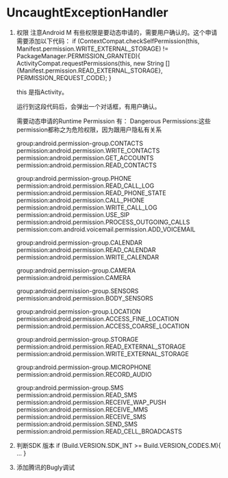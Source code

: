# UncaughtExceptionHandler

1. 权限
    注意Android M 有些权限是要动态申请的，需要用户确认的。这个申请需要添加以下代码：
    if (ContextCompat.checkSelfPermission(this,
                Manifest.permission.WRITE_EXTERNAL_STORAGE)
                != PackageManager.PERMISSION_GRANTED){
        ActivityCompat.requestPermissions(this,
                new String []{Manifest.permission.READ_EXTERNAL_STORAGE},
                PERMISSION_REQUEST_CODE);
    }
    
    this 是指Activity。
    
    运行到这段代码后，会弹出一个对话框，有用户确认。
    
    需要动态申请的Runtime Permission 有：
    Dangerous Permissions:这些permission都称之为危险权限，因为跟用户隐私有关系
    
    group:android.permission-group.CONTACTS
      permission:android.permission.WRITE_CONTACTS
      permission:android.permission.GET_ACCOUNTS
      permission:android.permission.READ_CONTACTS

    group:android.permission-group.PHONE
      permission:android.permission.READ_CALL_LOG
      permission:android.permission.READ_PHONE_STATE
      permission:android.permission.CALL_PHONE
      permission:android.permission.WRITE_CALL_LOG
      permission:android.permission.USE_SIP
      permission:android.permission.PROCESS_OUTGOING_CALLS
      permission:com.android.voicemail.permission.ADD_VOICEMAIL

    group:android.permission-group.CALENDAR
      permission:android.permission.READ_CALENDAR
      permission:android.permission.WRITE_CALENDAR

    group:android.permission-group.CAMERA
      permission:android.permission.CAMERA

    group:android.permission-group.SENSORS
      permission:android.permission.BODY_SENSORS

    group:android.permission-group.LOCATION
      permission:android.permission.ACCESS_FINE_LOCATION
      permission:android.permission.ACCESS_COARSE_LOCATION

    group:android.permission-group.STORAGE
      permission:android.permission.READ_EXTERNAL_STORAGE
      permission:android.permission.WRITE_EXTERNAL_STORAGE

    group:android.permission-group.MICROPHONE
      permission:android.permission.RECORD_AUDIO

    group:android.permission-group.SMS
      permission:android.permission.READ_SMS
      permission:android.permission.RECEIVE_WAP_PUSH
      permission:android.permission.RECEIVE_MMS
      permission:android.permission.RECEIVE_SMS
      permission:android.permission.SEND_SMS
      permission:android.permission.READ_CELL_BROADCASTS
      
2. 判断SDK 版本
     if (Build.VERSION.SDK_INT >= Build.VERSION_CODES.M){
        ...
     }

3. 添加腾讯的Bugly调试
